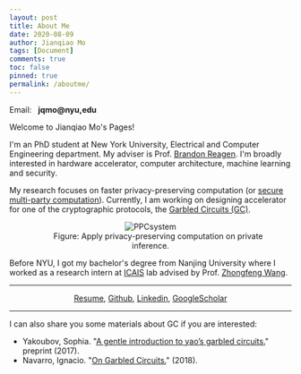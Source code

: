 ```yaml
---
layout: post
title: About Me
date: 2020-08-09
author: Jianqiao Mo
tags: [Document]
comments: true
toc: false
pinned: true
permalink: /aboutme/
---
```

Email: &nbsp; **jqmo@nyu,edu**

Welcome to Jianqiao Mo's Pages! 

I'm an PhD student at New York University, Electrical and Computer Engineering department.
My adviser is Prof. [Brandon Reagen](https://engineering.nyu.edu/faculty/brandon-reagen). 
I'm broadly interested in hardware accelerator, computer architecture, machine learning and security. 

My research focuses on faster privacy-preserving computation 
(or [secure multi-party computation](https://en.wikipedia.org/wiki/Secure_multi-party_computation)).
Currently, I am working on designing accelerator for one of the cryptographic protocols, 
the [Garbled Circuits (GC)](https://en.wikipedia.org/wiki/Garbled_circuit).

<center>
<figure>
  <img src="https://raw.githubusercontent.com/jianqiaomo/mywebpage/master/images/ComputingFrontiersPPC-system_backup.jpg" alt="PPCsystem"/>
  <figcaption> &nbsp;&nbsp;&nbsp;&nbsp;&nbsp;&nbsp; Figure: Apply privacy-preserving computation on private inference. </figcaption>
</figure>
</center>

Before NYU, I got my bachelor's degree from Nanjing University where
I worked as a research intern at [ICAIS](https://ese.nju.edu.cn/ICAIS) lab 
advised by Prof. [Zhongfeng Wang](https://ese.nju.edu.cn/wzf/list.htm).

***

<center>
<a href="https://nyu0-my.sharepoint.com/:b:/g/personal/jm8782_nyu_edu/EeUyAEgoO6dMjGZSMx7Q4rYBaYQm9fPSyTCgl0tH51Qd0Q?e=OaR3Bs">Resume</a>, 
<a href="https://github.com/{{ site.footer-links.github }}">Github</a>,
<a href="https://www.linkedin.com/in/{{ site.footer-links.linkedin }}">Linkedin</a>,
<a href="https://scholar.google.com/citations?user={{ site.footer-links.googlescholar }}">GoogleScholar</a>
</center>

***

I can also share you some materials about GC if you are interested: 
* Yakoubov, Sophia. "[A gentle introduction to yao’s garbled circuits.](https://web.mit.edu/sonka89/www/papers/2017ygc.pdf)" preprint (2017).
* Navarro, Ignacio. "[On Garbled Circuits.](https://www.imperial.ac.uk/media/imperial-college/faculty-of-engineering/computing/public/1718-ug-projects/Ignacio-Navarro-On-Garbled-Circuits.pdf)" (2018).
